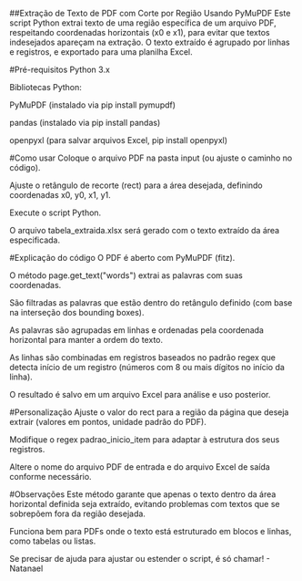 ##Extração de Texto de PDF com Corte por Região Usando PyMuPDF
Este script Python extrai texto de uma região específica de um arquivo PDF, respeitando coordenadas horizontais (x0 e x1), para evitar que textos indesejados apareçam na extração. O texto extraído é agrupado por linhas e registros, e exportado para uma planilha Excel.

#Pré-requisitos
Python 3.x

Bibliotecas Python:

PyMuPDF (instalado via pip install pymupdf)

pandas (instalado via pip install pandas)

openpyxl (para salvar arquivos Excel, pip install openpyxl)



#Como usar
Coloque o arquivo PDF na pasta input (ou ajuste o caminho no código).

Ajuste o retângulo de recorte (rect) para a área desejada, definindo coordenadas x0, y0, x1, y1.

Execute o script Python.

O arquivo tabela_extraida.xlsx será gerado com o texto extraído da área especificada.

#Explicação do código
O PDF é aberto com PyMuPDF (fitz).

O método page.get_text("words") extrai as palavras com suas coordenadas.

São filtradas as palavras que estão dentro do retângulo definido (com base na interseção dos bounding boxes).

As palavras são agrupadas em linhas e ordenadas pela coordenada horizontal para manter a ordem do texto.

As linhas são combinadas em registros baseados no padrão regex que detecta início de um registro (números com 8 ou mais dígitos no início da linha).

O resultado é salvo em um arquivo Excel para análise e uso posterior.

#Personalização
Ajuste o valor do rect para a região da página que deseja extrair (valores em pontos, unidade padrão do PDF).

Modifique o regex padrao_inicio_item para adaptar à estrutura dos seus registros.

Altere o nome do arquivo PDF de entrada e do arquivo Excel de saída conforme necessário.


#Observações
Este método garante que apenas o texto dentro da área horizontal definida seja extraído, evitando problemas com textos que se sobrepõem fora da região desejada.

Funciona bem para PDFs onde o texto está estruturado em blocos e linhas, como tabelas ou listas.

Se precisar de ajuda para ajustar ou estender o script, é só chamar! - Natanael
